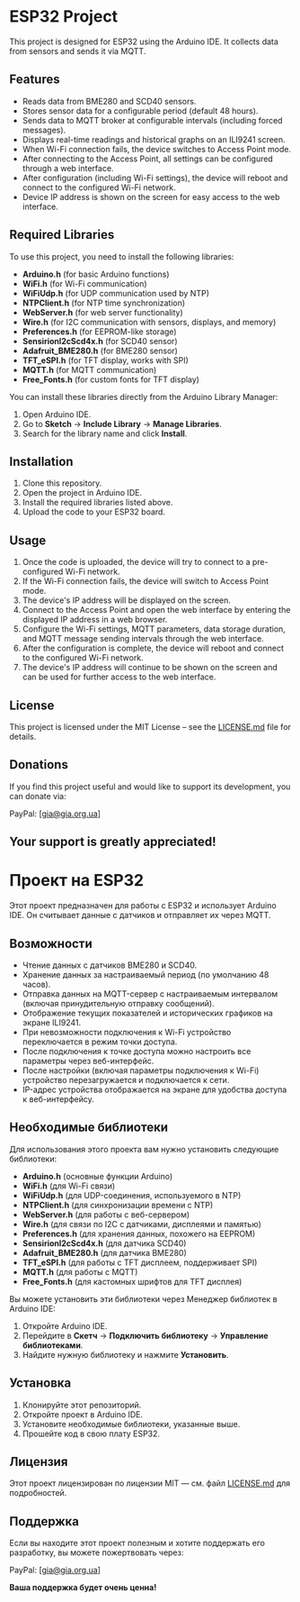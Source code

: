 # ESP32 Project

This project is designed for ESP32 using the Arduino IDE. It collects data from sensors and sends it via MQTT.

## Features
- Reads data from BME280 and SCD40 sensors.
- Stores sensor data for a configurable period (default 48 hours).
- Sends data to MQTT broker at configurable intervals (including forced messages).
- Displays real-time readings and historical graphs on an ILI9241 screen.
- When Wi-Fi connection fails, the device switches to Access Point mode.
- After connecting to the Access Point, all settings can be configured through a web interface.
- After configuration (including Wi-Fi settings), the device will reboot and connect to the configured Wi-Fi network.
- Device IP address is shown on the screen for easy access to the web interface.

## Required Libraries
To use this project, you need to install the following libraries:

- **Arduino.h** (for basic Arduino functions)
- **WiFi.h** (for Wi-Fi communication)
- **WiFiUdp.h** (for UDP communication used by NTP)
- **NTPClient.h** (for NTP time synchronization)
- **WebServer.h** (for web server functionality)
- **Wire.h** (for I2C communication with sensors, displays, and memory)
- **Preferences.h** (for EEPROM-like storage)
- **SensirionI2cScd4x.h** (for SCD40 sensor)
- **Adafruit_BME280.h** (for BME280 sensor)
- **TFT_eSPI.h** (for TFT display, works with SPI)
- **MQTT.h** (for MQTT communication)
- **Free_Fonts.h** (for custom fonts for TFT display)

You can install these libraries directly from the Arduino Library Manager:
1. Open Arduino IDE.
2. Go to **Sketch** → **Include Library** → **Manage Libraries**.
3. Search for the library name and click **Install**.

## Installation
1. Clone this repository.
2. Open the project in Arduino IDE.
3. Install the required libraries listed above.
4. Upload the code to your ESP32 board.

## Usage
1. Once the code is uploaded, the device will try to connect to a pre-configured Wi-Fi network.
2. If the Wi-Fi connection fails, the device will switch to Access Point mode.
3. The device's IP address will be displayed on the screen.
4. Connect to the Access Point and open the web interface by entering the displayed IP address in a web browser.
5. Configure the Wi-Fi settings, MQTT parameters, data storage duration, and MQTT message sending intervals through the web interface.
6. After the configuration is complete, the device will reboot and connect to the configured Wi-Fi network.
7. The device's IP address will continue to be shown on the screen and can be used for further access to the web interface.

## License
This project is licensed under the MIT License – see the [LICENSE.md](LICENSE.md) file for details.

## Donations
If you find this project useful and would like to support its development, you can donate via:

PayPal: [gia@gia.org.ua]

Your support is greatly appreciated!
---

# Проект на ESP32

Этот проект предназначен для работы с ESP32 и использует Arduino IDE. Он считывает данные с датчиков и отправляет их через MQTT.

## Возможности
- Чтение данных с датчиков BME280 и SCD40.
- Хранение данных за настраиваемый период (по умолчанию 48 часов).
- Отправка данных на MQTT-сервер с настраиваемым интервалом (включая принудительную отправку сообщений).
- Отображение текущих показателей и исторических графиков на экране ILI9241.
- При невозможности подключения к Wi-Fi устройство переключается в режим точки доступа.
- После подключения к точке доступа можно настроить все параметры через веб-интерфейс.
- После настройки (включая параметры подключения к Wi-Fi) устройство перезагружается и подключается к сети.
- IP-адрес устройства отображается на экране для удобства доступа к веб-интерфейсу.

## Необходимые библиотеки
Для использования этого проекта вам нужно установить следующие библиотеки:

- **Arduino.h** (основные функции Arduino)
- **WiFi.h** (для Wi-Fi связи)
- **WiFiUdp.h** (для UDP-соединения, используемого в NTP)
- **NTPClient.h** (для синхронизации времени с NTP)
- **WebServer.h** (для работы с веб-сервером)
- **Wire.h** (для связи по I2C с датчиками, дисплеями и памятью)
- **Preferences.h** (для хранения данных, похожего на EEPROM)
- **SensirionI2cScd4x.h** (для датчика SCD40)
- **Adafruit_BME280.h** (для датчика BME280)
- **TFT_eSPI.h** (для работы с TFT дисплеем, поддерживает SPI)
- **MQTT.h** (для работы с MQTT)
- **Free_Fonts.h** (для кастомных шрифтов для TFT дисплея)

Вы можете установить эти библиотеки через Менеджер библиотек в Arduino IDE:
1. Откройте Arduino IDE.
2. Перейдите в **Скетч** → **Подключить библиотеку** → **Управление библиотеками**.
3. Найдите нужную библиотеку и нажмите **Установить**.

## Установка
1. Клонируйте этот репозиторий.
2. Откройте проект в Arduino IDE.
3. Установите необходимые библиотеки, указанные выше.
4. Прошейте код в свою плату ESP32.

## Лицензия
Этот проект лицензирован по лицензии MIT — см. файл [LICENSE.md](LICENSE.md) для подробностей.

##  Поддержка
Если вы находите этот проект полезным и хотите поддержать его разработку, вы можете пожертвовать через:

PayPal: [gia@gia.org.ua]

**Ваша поддержка будет очень ценна!**
